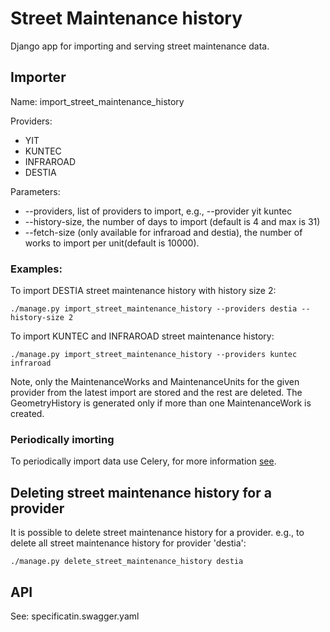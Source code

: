 # Street Maintenance history

Django app for importing and serving street maintenance data.

## Importer
Name:
import_street_maintenance_history 

Providers:
* YIT
* KUNTEC
* INFRAROAD
* DESTIA

Parameters:
* --providers, list of providers to import, e.g., --provider yit kuntec 
* --history-size, the number of days to import (default is 4 and max is 31)
* --fetch-size (only available for infraroad and destia), the number of works to import per unit(default is 10000).

### Examples:
To import DESTIA street maintenance history with history size 2:
```
./manage.py import_street_maintenance_history --providers destia --history-size 2
```
To import KUNTEC and INFRAROAD street maintenance history:
```
./manage.py import_street_maintenance_history --providers kuntec infraroad
```
Note, only the MaintenanceWorks and MaintenanceUnits for the given provider from the latest import are stored and the rest are deleted. The GeometryHistory is generated only if more than one MaintenanceWork is created.

### Periodically imorting
To periodically import data use Celery, for more information [see](https://github.com/City-of-Turku/smbackend/wiki/Celery-Tasks#street-maintenance-history-street_maintenancetasksimport_street_maintenance_history).


## Deleting street maintenance history for a provider
It is possible to delete street maintenance history for a provider.
e.g., to delete all street maintenance history for provider 'destia':
```
./manage.py delete_street_maintenance_history destia
```

## API
See: specificatin.swagger.yaml